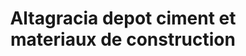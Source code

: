 ---
title: "Altagracia depot ciment et materiaux de construction"
url: /ruelle-beetoven/altagracia-depot-ciment-et-materiaux-de-construction/
shop: hardware
---